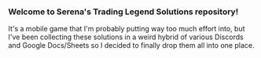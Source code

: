 ### Welcome to Serena's Trading Legend Solutions repository!

It's a mobile game that I'm probably putting way too much effort into, 
but I've been collecting these solutions in a weird hybrid of various Discords 
and Google Docs/Sheets so I decided to finally drop them all into one place.
